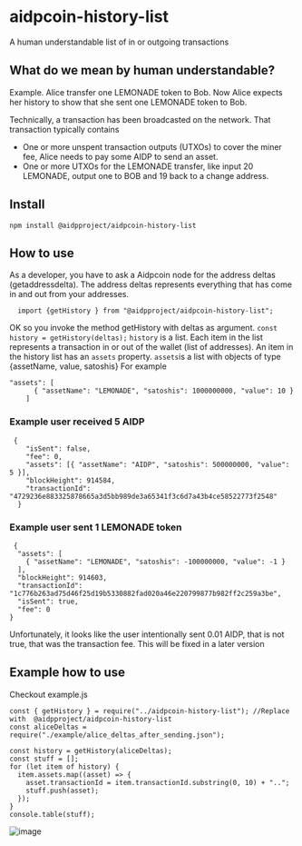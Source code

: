 # aidpcoin-history-list

A human understandable list of in or outgoing transactions

## What do we mean by human understandable?

Example.
Alice transfer one LEMONADE token to Bob.
Now Alice expects her history to show that she sent one LEMONADE token to Bob.

Technically, a transaction has been broadcasted on the network.
That transaction typically contains

- One or more unspent transaction outputs (UTXOs) to cover the miner fee, Alice needs to pay some AIDP to send an asset.
- One or more UTXOs for the LEMONADE transfer, like input 20 LEMONADE, output one to BOB and 19 back to a change address.

## Install

`npm install @aidpproject/aidpcoin-history-list`

## How to use

As a developer, you have to ask a Aidpcoin node for the address deltas (getaddressdelta).
The address deltas represents everything that has come in and out from your addresses.

`  import {getHistory } from "@aidpproject/aidpcoin-history-list";`

OK so you invoke the method getHistory with deltas as argument.
`const history = getHistory(deltas);`
`history` is a list.
Each item in the list represents a transaction in or out of the wallet (list of addresses).
An item in the history list has an `assets` property.
`assets`is a list with objects of type {assetName, value, satoshis}
For example

```
"assets": [
      { "assetName": "LEMONADE", "satoshis": 1000000000, "value": 10 }
    ]
```

### Example user received 5 AIDP

```
 {
    "isSent": false,
    "fee": 0,
    "assets": [{ "assetName": "AIDP", "satoshis": 500000000, "value": 5 }],
    "blockHeight": 914584,
    "transactionId": "4729236e883325878665a3d5bb989de3a65341f3c6d7a43b4ce58522773f2548"
  }
```

### Example user sent 1 LEMONADE token

```
 {
  "assets": [
    { "assetName": "LEMONADE", "satoshis": -100000000, "value": -1 }
  ],
  "blockHeight": 914603,
  "transactionId": "1c776b263ad75d46f25d19b5330882fad020a46e220799877b982ff2c259a3be",
  "isSent": true,
  "fee": 0
}
```

Unfortunately, it looks like the user intentionally sent 0.01 AIDP, that is not true, that was the transaction fee.
This will be fixed in a later version

## Example how to use

Checkout example.js

```
const { getHistory } = require("../aidpcoin-history-list"); //Replace with  @aidpproject/aidpcoin-history-list
const aliceDeltas = require("./example/alice_deltas_after_sending.json");

const history = getHistory(aliceDeltas);
const stuff = [];
for (let item of history) {
  item.assets.map((asset) => {
    asset.transactionId = item.transactionId.substring(0, 10) + "..";
    stuff.push(asset);
  });
}
console.table(stuff);

```

![image](https://user-images.githubusercontent.com/9694984/215324239-95632d7f-447b-424d-8cbf-c16cf2533b49.png)
